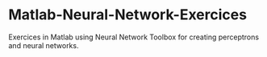 Matlab-Neural-Network-Exercices
===============================

Exercices in Matlab using Neural Network Toolbox for creating perceptrons and neural networks.
